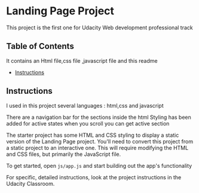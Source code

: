 # Landing Page Project

This project is the first one for Udacity Web development professional track

## Table of Contents
It contains an Html file,css file ,javascript file and this readme

* [Instructions](#instructions)

## Instructions
I used in this project several languages : html,css and javascript 

There are a navigation bar for the sections inside the html 
Styling has been added for active states
when you scroll you can get active section

The starter project has some HTML and CSS styling to display a static version of the Landing Page project. You'll need to convert this project from a static project to an interactive one. This will require modifying the HTML and CSS files, but primarily the JavaScript file.

To get started, open `js/app.js` and start building out the app's functionality

For specific, detailed instructions, look at the project instructions in the Udacity Classroom.


